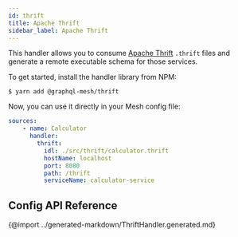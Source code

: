 ```yaml
---
id: thrift
title: Apache Thrift
sidebar_label: Apache Thrift
---
```


This handler allows you to consume [Apache Thrift](https://thrift.apache.org/) `.thrift` files and generate a remote executable schema for those services.

To get started, install the handler library from NPM:

```
$ yarn add @graphql-mesh/thrift
```

Now, you can use it directly in your Mesh config file:

```yml
sources:
    - name: Calculator
      handler:
        thrift:
          idl: ./src/thrift/calculator.thrift
          hostName: localhost
          port: 8080
          path: /thrift
          serviceName: calculator-service
```

## Config API Reference

{@import ../generated-markdown/ThriftHandler.generated.md}
